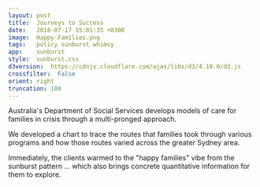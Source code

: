```yaml
---
layout: post
title:  Journeys to Success
date:   2018-07-17 15:01:35 +0300
image:  Happy-Families.png
tags:   policy sunburst whimsy 
app:    sunburst
style:  sunburst.css
d3version:  https://cdnjs.cloudflare.com/ajax/libs/d3/4.10.0/d3.js
crossfilter:  False
orient: right
truncation: 100
---
```


Australia's Department of Social Services develops models of care for families in crisis through a multi-pronged approach.

We developed a chart to trace the routes that families took through various programs and how those routes varied across the greater Sydney area.
 
 
Immediately, the clients warmed to the "happy families" vibe from the sunburst pattern ... which also brings concrete quantitative information for them to explore.
  
